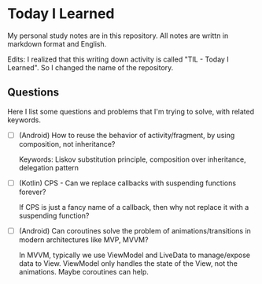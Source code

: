 # Today I Learned

My personal study notes are in this repository. All notes are writtn in markdown format and English.

Edits: I realized that this writing down activity is called "TIL - Today I Learned". So I changed the name of the repository.

## Questions

Here I list some questions and problems that I'm trying to solve, with related keywords.

- [ ] (Android) How to reuse the behavior of activity/fragment, by using composition, not inheritance?
  
  Keywords: Liskov substitution principle, composition over inheritance, delegation pattern

- [ ] (Kotlin) CPS - Can we replace callbacks with suspending functions forever?

  If CPS is just a fancy name of a callback, then why not replace it with a suspending function?

- [ ] (Android) Can coroutines solve the problem of animations/transitions in modern architectures like MVP, MVVM?

  In MVVM, typically we use ViewModel and LiveData to manage/expose data to View. ViewModel only handles the state of the View, not the animations. Maybe coroutines can help.

